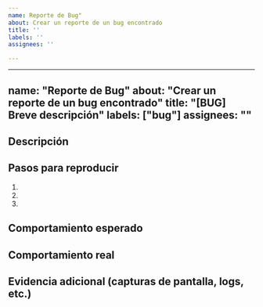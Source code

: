```yaml
---
name: Reporte de Bug"
about: Crear un reporte de un bug encontrado
title: ''
labels: ''
assignees: ''

---
```


---
name: "Reporte de Bug"
about: "Crear un reporte de un bug encontrado"
title: "[BUG] Breve descripción"
labels: ["bug"]
assignees: ""
---

## Descripción
<!-- Explica el bug encontrado con el mayor detalle posible -->

## Pasos para reproducir
1.  
2.  
3.  

## Comportamiento esperado
<!-- Describe qué debería pasar en lugar de lo que ocurre -->

## Comportamiento real
<!-- Describe lo que realmente ocurre -->

## Evidencia adicional (capturas de pantalla, logs, etc.)
<!-- Adjunta archivos o capturas si es posible -->
